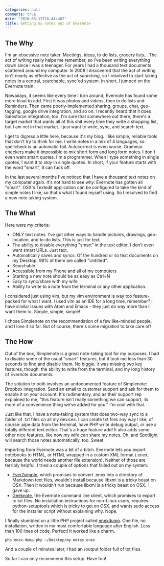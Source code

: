 ```yaml
---
categories: null
comments: true
date: "2016-08-13T16:44:40Z"
title: Getting my notes out of Evernote
---
```


The Why
---

I'm an obsessive note taker. Meetings, ideas, to do lists, grocery lists... The act of writing really helps me remember, so I've been writing everything down since I was a teenager.  For years I had a thousand text documents scattered around my computer. In 2008 I discovered that the act of writing isn't nearly as effective as the act of *searching*, so I resolved to start taking notes in a central, searchable, sync'ed system. In short, I jumped on the Evernote train.

Nowadays, it seems like every time I turn around, Evernote has found some more bloat to add. First it was photos and videos, then to do lists and Reminders. Then came poorly-implemented sharing, groups, chat, geo-tagging, google drive integration, and so on. I recently heard that it does Salesforce integration, too. I'm sure that somewhere out there, there's a target market that wants all of this shit every time they write a shopping list, but I am not in that market. I just want to write, sync, and search text.

I get to digress a little here, because it's my blog. I like simple, reliable tools that don't try to think for me. I write notes in a mix of 4 languages, so spellcheck is an automatic fail. Autocorrect is even worse. Grammar checkers make it impossible to mix short form and long form notes. I don't even want smart quotes. I'm a programmer. When I type something in single quotes, I want it to *stay* in single quotes. In short, if your feature starts with the word "smart", it can fuck off.

In the last several months I've noticed that I have a thousand text notes on my computer again. It's not hard to see why: Evernote has gotten all "smart". OSX's Textedit application can be configured to take the kind of simple notes I like, so that's what I found myself using. So I resolved to find a new note taking system.

The What
---

Here were my criteria:

* ONLY text notes. I've got other ways to handle pictures, drawings, geo-location, and to-do lists. This is just for text.
* The ability to disable everything "smart" in the text editor. I don't even want smart URLs. Just text.
* Automatically saves and syncs. Of the hundred or so text documents on my Desktop, 99% of them are called "Untitled".
* Searchable.
* Accessible from my Phone and all of my computers
* Starting a new note should be as easy as Ctrl+N
* Easy to sync/share with my wife
* Ability to write to a note from the terminal or any other application.

I considered just using vim, but my vim environment is way too feature-packed for what I want. I used vim as an IDE for a long time, remember? I have similar issues with Atom and Emacs - they just do way more than I want them to. Simple, simple, simple!

I chose Simplenote on the recommendation of a few like-minded people, and I love it so far. But of course, there's some migration to take care of!

The How
---

Out of the box, Simplenote is a great note-taking tool for my purposes. I had to disable some of the usual "smart" features, but it took me less than 30 seconds to find and disable them. No biggie. It was missing two key features, though: the ability to write from the terminal, and my long history of Evernote documents.

The solution to both involves an undocumented feature of Simplenote: Dropbox integration. Send an email to customer support and ask for them to enable it on your account. It's rudimentary, and as their support rep explained to me, "this feature isn’t really something we can support, its more of a convenience thing we’ve added for you." I'm cool with that.

Just like that, I have a note-taking system that does two-way sync to a folder of .txt files on all my devices. I can create txt files any way I like, of course: pipe data from the terminal, have PHP write debug output, or use a totally different text editor. That's a huge feature add! It also adds some other nice features, like now my wife can share my notes. Oh, and Spotlight will search those notes automatically, too. Sweet.

Importing from Evernote was a bit of a bitch. Evernote lets you export notebooks to HTML, or HTML wrapped in a custom XML format (.enex, because the world needs another file extension). Neither of those are terribly helpful. I tried a couple of options that failed out on my system:

* [Ever2simple](https://github.com/claytron/ever2simple), which promises to convert .enex into a directory of Markdown text files, wouldn't install because libxml is a tricky beast on OSX. Then it wouldn't run because libxml is a tricky beast on OSX. I gave up.
* [Geeknote](http://www.geeknote.me/), the Evernote command line client, which promises to export to txt files. No installation instructions for non-Linux users, requires python-setuptools which is tricky to get on OSX, and wants sudo access for the installer script without explaining why. Nope.

I finally stumbled on a little PHP project called [enexdump](https://github.com/panicsteve/enex-dump). One file, no installation, written in my most comfortable language after English. Less than 100 lines of code. Perfect! It worked like a charm.

```php enex-dump.php ~/Desktop/my-notes.enex```

And a couple of minutes later, I had an /output folder full of txt files.

So far I can only recommend this setup. Have fun!
